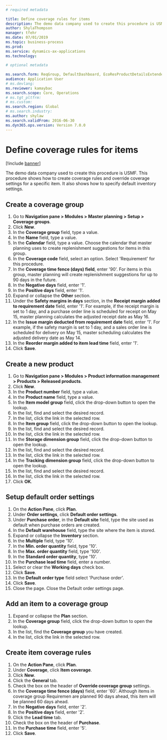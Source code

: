 ```yaml
--- 
# required metadata 
 
title: Define coverage rules for items
description: The demo data company used to create this procedure is USMF. 
author: ShylaThompson
manager: tfehr 
ms.date: 07/01/2019
ms.topic: business-process 
ms.prod:  
ms.service: dynamics-ax-applications 
ms.technology:  
 
# optional metadata 
 
ms.search.form: ReqGroup, DefaultDashboard, EcoResProductDetailsExtended, EcoResProductCreate, InventItemOrderSetup, ReqItemTable   
audience: Application User 
# ms.devlang:  
ms.reviewer: kamaybac
ms.search.scope: Core, Operations 
# ms.tgt_pltfrm:  
# ms.custom:  
ms.search.region: Global
# ms.search.industry: 
ms.author: shylaw
ms.search.validFrom: 2016-06-30 
ms.dyn365.ops.version: Version 7.0.0 
---
```

# Define coverage rules for items

[!include [banner](../../includes/banner.md)]

The demo data company used to create this procedure is USMF. This procedure shows how to create coverage rules and override coverage settings for a specific item. It also shows how to specify default inventory settings.


## Create a coverage group
1. Go to **Navigation pane > Modules > Master planning > Setup > Coverage groups**.
2. Click **New**.
3. In the **Coverage group** field, type a value.
4. In the **Name** field, type a value.
5. In the **Calendar** field, type a value. Choose the calendar that master planning uses to create replenishment suggestions for items in this group.  
6. In the **Coverage code** field, select an option. Select 'Requirement' for this procedure.  
7. In the **Coverage time fence (days) field**, enter '90'. For items in this group, master planning will create replenishment suggestions for up to 90 days in the future.  
8. In the **Negative days** field, enter '1'.
9. In the **Positive days** field, enter '1'.
10. Expand or collapse the **Other** section.
11. Under the **Safety margins in days** section, in the **Receipt margin added to requirement date** field, enter '1'. For example, if the receipt margin is set to 1 day, and a purchase order line is scheduled for receipt on May 15, master planning calculates the adjusted receipt date as May 16.  
12. In the **Issue margin deducted from requirement date** field, enter '1'. For example, if the safety margin is set to 1 day, and a sales order line is scheduled for delivery on May 15, master scheduling calculates the adjusted delivery date as May 14.  
13. In the **Reorder margin added to item lead time** field, enter '1'.
14. Click **Save**.

## Create a new product
1. Go to **Navigation pane > Modules > Product information management > Products > Released products**.
2. Click **New**.
3. In the **Product number** field, type a value.
4. In the **Product name** field, type a value.
5. In the **Item model group** field, click the drop-down button to open the lookup.
6. In the list, find and select the desired record.
7. In the list, click the link in the selected row.
8. In the **Item group** field, click the drop-down button to open the lookup.
9. In the list, find and select the desired record.
10. In the list, click the link in the selected row.
11. In the **Storage dimension group** field, click the drop-down button to open the lookup.
12. In the list, find and select the desired record.
13. In the list, click the link in the selected row.
14. In the **Tracking dimension group** field, click the drop-down button to open the lookup.
15. In the list, find and select the desired record.
16. In the list, click the link in the selected row.
17. Click **OK**.

## Setup default order settings
1. On the **Action Pane**, click **Plan**.
2. Under **Order settings**, click **Default order settings**.
3. Under **Purchase order**, in the **Default site** field, type the site used as default when purchase orders are created.
4. In the **Default warehouse** field, type the site where the item is stored.
5. Expand or collapse the **Inventory** section.
6. In the **Multiple** field, type '10'.
7. In the **Min. order quantity** field, type '10'.
8. In the **Max. order quantity** field, type '100'.
9. In the **Standard order quantity**, type '10'.
10. In the **Purchase lead time** field, enter a number.
11. Select or clear the **Working days** check box.
12. Click **Save**.
13. In the **Default order type** field select 'Purchase order'.
14. Click **Save**.
15. Close the page. Close the Default order settings page.  

## Add an item to a coverage group
1. Expand or collapse the **Plan** section.
2. In the **Coverage group** field, click the drop-down button to open the lookup.
3. In the list, find the **Coverage group** you have created.
4. In the list, click the link in the selected row.

## Create item coverage rules
1. On the **Action Pane**, click **Plan**.
2. Under **Coverage**, click **Item coverage**.
3. Click **New**.
4. Click the **General** tab.
5. Check the box on the header of **Override coverage group** settings.
6. In the **Coverage time fence (days)** field, enter '60'. Although items in coverage group Requiremen are planned 90 days ahead, this item will be planned 60 days ahead.  
7. In the **Negative days** field, enter '2'.
8. In the **Positive days** field, enter '2'.
9. Click the **Lead time** tab.
10. Check the box on the header of **Purchase**.
11. In the **Purchase time** field, enter '5'.
12. Click **Save**.

